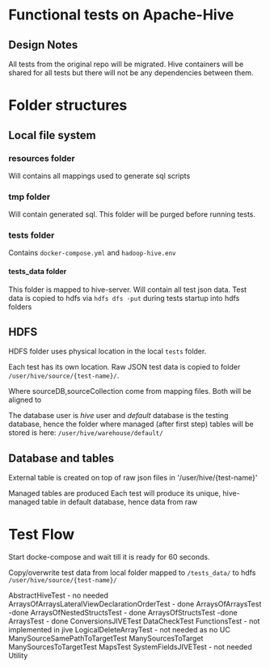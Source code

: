 # Functional tests on Apache-Hive

## Design Notes
All tests from the original repo will be migrated.
Hive containers will be shared for all tests but there will not be any dependencies between them.
     
# Folder structures
## Local file system
### resources folder
Will contains all mappings used to generate sql scripts

### tmp folder
Will contain generated sql.
This folder will be purged before running tests.

### tests folder
Contains ``docker-compose.yml`` and ``hadoop-hive.env``

#### tests_data folder
This folder is mapped to hive-server.
Will contain all test json data.
Test data is copied to hdfs via ``hdfs dfs -put`` during tests startup into hdfs folders

## HDFS
HDFS folder uses physical location in the local ``tests`` folder.

Each test has its own location. Raw JSON test data is copied to folder ``/user/hive/source/{test-name}/``.

Where sourceDB,sourceCollection come from mapping files. Both will be aligned to 

The database user is _hive_ user and _default_ database is the testing database, hence the folder where managed 
(after first step) tables will be stored is here:
``
/user/hive/warehouse/default/
``

## Database and tables
External table is created on top of raw json files in '/user/hive/{test-name}'

Managed tables are produced 
Each test will produce its unique, hive-managed table in default database, hence data from raw


# Test Flow
Start docke-compose and wait till it is ready for 60 seconds.

Copy/overwrite test data from local folder mapped to  ``/tests_data/`` to hdfs ``/user/hive/source/{test-name}/``



AbstractHiveTest - no needed
ArraysOfArraysLateralViewDeclarationOrderTest - done
ArraysOfArraysTest -done
ArraysOfNestedStructsTest - done
ArraysOfStructsTest -done
ArraysTest - done
ConversionsJIVETest
DataCheckTest
FunctionsTest - not implemented in jive
LogicalDeleteArrayTest - not needed as no UC
ManySourceSamePathToTargetTest
ManySourcesToTarget
ManySourcesToTargetTest
MapsTest
SystemFieldsJIVETest - not needed
Utility